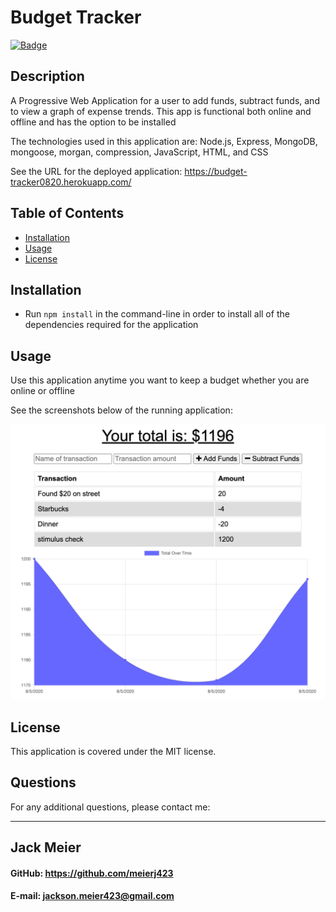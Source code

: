 # Budget Tracker

  [![Badge](https://img.shields.io/badge/License-MIT-black.svg)](https://opensource.org/licenses/MIT)

## Description 

A Progressive Web Application for a user to add funds, subtract funds, and to view a graph of expense trends. This app is functional both online and offline and has the option to be installed

The technologies used in this application are:
Node.js, Express, MongoDB, mongoose, morgan, compression, JavaScript, HTML, and CSS

See the URL for the deployed application: https://budget-tracker0820.herokuapp.com/
## Table of Contents

* [Installation](#installation)
* [Usage](#usage)
* [License](#license)

## Installation

- Run ```npm install``` in the command-line in order to install all of the dependencies required for the application

## Usage 

Use this application anytime you want to keep a budget whether you are online or offline

See the screenshots below of the running application:

![](public/images/screenshot1.png)

## License

This application is covered under the MIT license.

## Questions

For any additional questions, please contact me:

------------------------------------------
## Jack Meier
#### GitHub: https://github.com/meierj423
#### E-mail: jackson.meier423@gmail.com